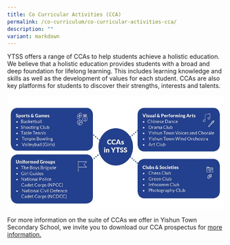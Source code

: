 ```yaml
---
title: Co Curricular Activities (CCA)
permalink: /co-curriculum/co-curricular-activities-cca/
description: ""
variant: markdown
---
```

YTSS offers a range of CCAs to help students achieve a holistic education. We believe that a holistic education provides students with a broad and deep foundation for lifelong learning. This includes learning knowledge and skills as well as the development of values for each student. CCAs are also key platforms for students to discover their strengths, interests and talents.

![](/images/CCA%20(1).jpg)

For more information on the suite of CCAs we offer in Yishun Town Secondary School, we invite you to download our CCA prospectus for [more information.](https://drive.google.com/drive/folders/1tqMcCv0SbiQpHUGUK8CcD2Xj_8pWUs1Z)